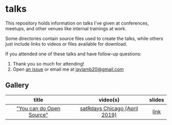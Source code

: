 # talks

This repository holds information on talks I've given at conferences, meetups, and other venues like internal trainings at work.

Some directories contain source files used to create the talks, while others just include links to videos or files available for download.

If you attended one of these talks and have follow-up questions:

1. Thank you so much for attending!
2. Open [an issue](https://github.com/jameslamb/talks/issues) or email me at jaylamb20@gmail.com

## Gallery

| title                       | video(s)                          | slides          |
|:---------------------------:|:---------------------------------:|:---------------:|
|["You can do Open Source"][1]| [satRdays Chicago (April 2019)][2]| [link][3]       |


[1]: ./you-can-do-open-source
[2]: https://www.youtube.com/watch?v=quFhQvizBE8&t=4h35m15s
[3]: ./you-can-do-open-source/you-can-do-open-source.pdf
